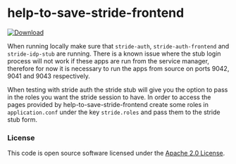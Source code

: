 
# help-to-save-stride-frontend 

 [ ![Download](https://api.bintray.com/packages/hmrc/releases/help-to-save-stride-frontend/images/download.svg) ](https://bintray.com/hmrc/releases/help-to-save-stride-frontend/_latestVersion)

When running locally make sure that `stride-auth`, `stride-auth-frontend` and `stride-idp-stub` are
running. There is a known issue where the stub login process will not work if these apps are run
from the service manager, therefore for now it is necessary to run the apps from source on ports 9042, 9041 and 9043 respectively.

When testing with stride auth the stride stub will give you the option to pass in the roles you
want the stride session to have. In order to access the pages provided by help-to-save-stride-frontend
create some roles in `application.conf` under the key `stride.roles` and pass them to the stride
stub form.

### License

This code is open source software licensed under the [Apache 2.0 License]("http://www.apache.org/licenses/LICENSE-2.0.html").
